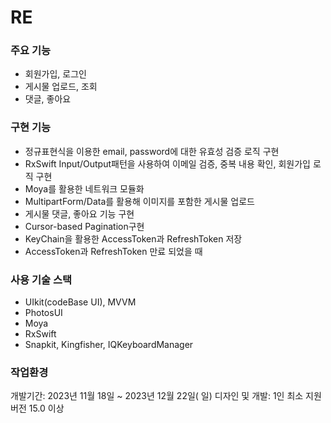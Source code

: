 # RE

### 주요 기능 
- 회원가입, 로그인
- 게시물 업로드, 조회
- 댓글, 좋아요

### 구현 기능
- 정규표현식을 이용한 email, password에 대한 유효성 검증 로직 구현
- RxSwift Input/Output패턴을 사용하여 이메일 검증, 중복 내용 확인, 회원가입 로직 구현
- Moya를 활용한 네트워크 모듈화
- MultipartForm/Data를 활용해 이미지를 포함한 게시물 업로드
- 게시물 댓글, 좋아요 기능 구현
- Cursor-based Pagination구현
- KeyChain을 활용한 AccessToken과 RefreshToken 저장 
- AccessToken과 RefreshToken 만료 되었을 때 

### 사용 기술 스택
- UIkit(codeBase UI), MVVM
- PhotosUI
- Moya
- RxSwift
- Snapkit, Kingfisher, IQKeyboardManager



### 작업환경
개발기간: 2023년 11월 18일 ~ 2023년 12월 22일( 일)
디자인 및 개발: 1인
최소 지원버전 15.0 이상

